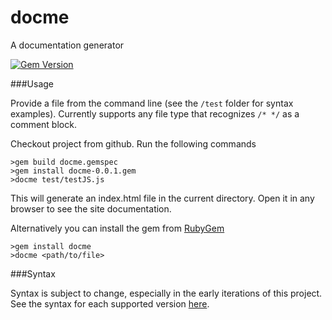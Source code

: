 docme
=====

A documentation generator

[![Gem Version](https://badge.fury.io/rb/docme.svg)](http://badge.fury.io/rb/docme)


###Usage

Provide a file from the command line (see the `/test` folder for syntax examples).  Currently supports any file type that recognizes `/* */` as a comment block.

Checkout project from github. Run the following commands

    >gem build docme.gemspec
    >gem install docme-0.0.1.gem
    >docme test/testJS.js

This will generate an index.html file in the current directory.  Open it in any browser to see the site documentation.

Alternatively you can install the gem from [RubyGem](https://rubygems.org/gems/docme)

    >gem install docme
    >docme <path/to/file>

###Syntax

Syntax is subject to change, especially in the early iterations of this project.  See the syntax for each supported version [here](https://github.com/philosowaffle/docme/wiki).



